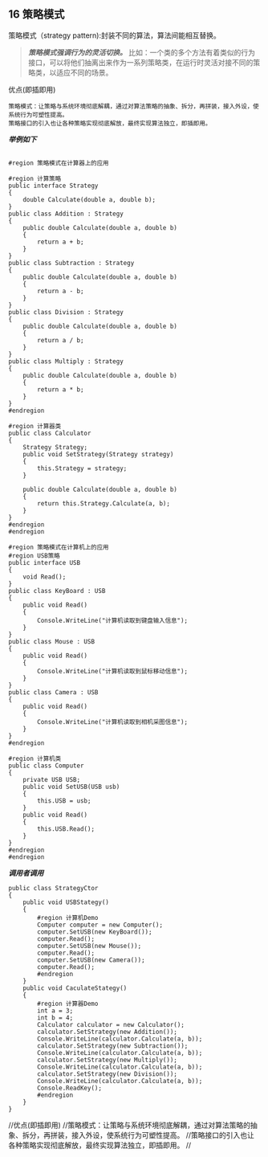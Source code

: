 ﻿## 16 策略模式
 
策略模式（strategy pattern):封装不同的算法，算法间能相互替换。

> ***策略模式强调行为的灵活切换。*** 比如：一个类的多个方法有着类似的行为接口，可以将他们抽离出来作为一系列策略类，在运行时灵活对接不同的策略类，以适应不同的场景。

优点(即插即用)
        
    策略模式：让策略与系统环境彻底解耦，通过对算法策略的抽象、拆分，再拼装，接入外设，使系统行为可塑性提高。
    策略接口的引入也让各种策略实现彻底解放，最终实现算法独立，即插即用。
       

***举例如下***

```

#region 策略模式在计算器上的应用

#region 计算策略
public interface Strategy
{
    double Calculate(double a, double b);
}
public class Addition : Strategy
{
    public double Calculate(double a, double b)
    {
        return a + b;
    }
}
public class Subtraction : Strategy
{
    public double Calculate(double a, double b)
    {
        return a - b;
    }
}
public class Division : Strategy
{
    public double Calculate(double a, double b)
    {
        return a / b;
    }
}
public class Multiply : Strategy
{
    public double Calculate(double a, double b)
    {
        return a * b;
    }
}
#endregion

#region 计算器类
public class Calculator
{
    Strategy Strategy;
    public void SetStrategy(Strategy strategy)
    {
        this.Strategy = strategy;
    }

    public double Calculate(double a, double b)
    {
        return this.Strategy.Calculate(a, b);
    }
}
#endregion
#endregion

#region 策略模式在计算机上的应用
#region USB策略
public interface USB
{
    void Read();
}
public class KeyBoard : USB
{
    public void Read()
    {
        Console.WriteLine("计算机读取到键盘输入信息");
    }
}
public class Mouse : USB
{
    public void Read()
    {
        Console.WriteLine("计算机读取到鼠标移动信息");
    }
}
public class Camera : USB
{
    public void Read()
    {
        Console.WriteLine("计算机读取到相机采图信息");
    }
}
#endregion

#region 计算机类
public class Computer
{
    private USB USB;
    public void SetUSB(USB usb)
    {
        this.USB = usb;
    }
    public void Read()
    {
        this.USB.Read();
    }
}
#endregion
#endregion
```

***调用者调用***

```
public class StrategyCtor
{
    public void USBStategy()
    {
        #region 计算机Demo
        Computer computer = new Computer();
        computer.SetUSB(new KeyBoard());
        computer.Read();
        computer.SetUSB(new Mouse());
        computer.Read();
        computer.SetUSB(new Camera());
        computer.Read();
        #endregion
    }
    public void CaculateStategy()
    {
        #region 计算器Demo
        int a = 3;
        int b = 4;
        Calculator calculator = new Calculator();
        calculator.SetStrategy(new Addition());
        Console.WriteLine(calculator.Calculate(a, b));
        calculator.SetStrategy(new Subtraction());
        Console.WriteLine(calculator.Calculate(a, b));
        calculator.SetStrategy(new Multiply());
        Console.WriteLine(calculator.Calculate(a, b));
        calculator.SetStrategy(new Division());
        Console.WriteLine(calculator.Calculate(a, b));
        Console.ReadKey();
        #endregion
    }
}
```
  //优点(即插即用)
        //策略模式：让策略与系统环境彻底解耦，通过对算法策略的抽象、拆分，再拼装，接入外设，使系统行为可塑性提高。
        //策略接口的引入也让各种策略实现彻底解放，最终实现算法独立，即插即用。
        //